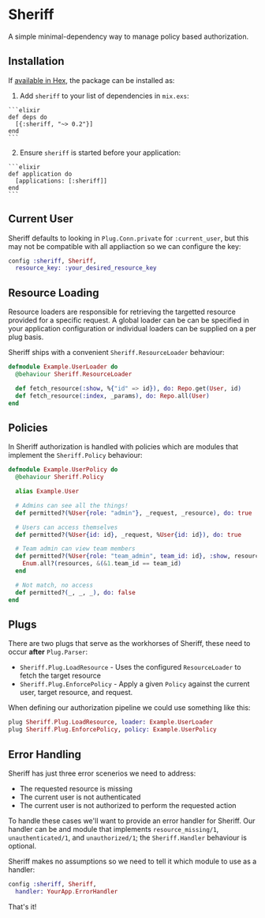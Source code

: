# Sheriff

A simple minimal-dependency way to manage policy based authorization.

## Installation

If [available in Hex](https://hex.pm/docs/publish), the package can be installed as:

  1. Add `sheriff` to your list of dependencies in `mix.exs`:

    ```elixir
    def deps do
      [{:sheriff, "~> 0.2"}]
    end
    ```

  2. Ensure `sheriff` is started before your application:

    ```elixir
    def application do
      [applications: [:sheriff]]
    end
    ```

## Current User

Sheriff defaults to looking in `Plug.Conn.private` for `:current_user`, but this may not be compatible with all appliaction so we can configure the key:

```elixir
config :sheriff, Sheriff,
  resource_key: :your_desired_resource_key
```

## Resource Loading

Resource loaders are responsible for retrieving the targetted resource provided for a specific request.  A global loader can be can be specified in your application configuration or individual loaders can be supplied on a per plug basis.

Sheriff ships with a convenient `Sheriff.ResourceLoader` behaviour:

```elixir
defmodule Example.UserLoader do
  @behaviour Sheriff.ResourceLoader

  def fetch_resource(:show, %{"id" => id}), do: Repo.get(User, id)
  def fetch_resource(:index, _params), do: Repo.all(User)
end

```

## Policies

In Sheriff authorization is handled with policies which are modules that implement the `Sheriff.Policy` behaviour:

```elixir
defmodule Example.UserPolicy do
  @behaviour Sheriff.Policy

  alias Example.User

  # Admins can see all the things!
  def permitted?(%User{role: "admin"}, _request, _resource), do: true

  # Users can access themselves
  def permitted?(%User{id: id}, _request, %User{id: id}), do: true

  # Team admin can view team members
  def permitted?(%User{role: "team_admin", team_id: id}, :show, resources) do
    Enum.all?(resources, &(&1.team_id == team_id)
  end

  # Not match, no access
  def permitted?(_, _, _), do: false
end
```

## Plugs

There are two plugs that serve as the workhorses of Sheriff, these need to occur __after__ `Plug.Parser`:

+ `Sheriff.Plug.LoadResource` - Uses the configured `ResourceLoader` to fetch the target resource
+ `Sheriff.Plug.EnforcePolicy` - Apply a given `Policy` against the current user, target resource, and request.

When defining our authorization pipeline we could use something like this:

```elixir
plug Sheriff.Plug.LoadResource, loader: Example.UserLoader
plug Sheriff.Plug.EnforcePolicy, policy: Example.UserPolicy
```

## Error Handling

Sheriff has just three error scenerios we need to address:

+ The requested resource is missing
+ The current user is not authenticated
+ The current user is not authorized to perform the requested action

To handle these cases we'll want to provide an error handler for Sheriff.  Our handler can be and module that
implements `resource_missing/1`, `unauthenticated/1`, and `unauthorized/1`; the `Sheriff.Handler` behaviour is optional.

Sheriff makes no assumptions so we need to tell it which module to use as a handler:

```elixir
config :sheriff, Sheriff,
  handler: YourApp.ErrorHandler
```

That's it!
